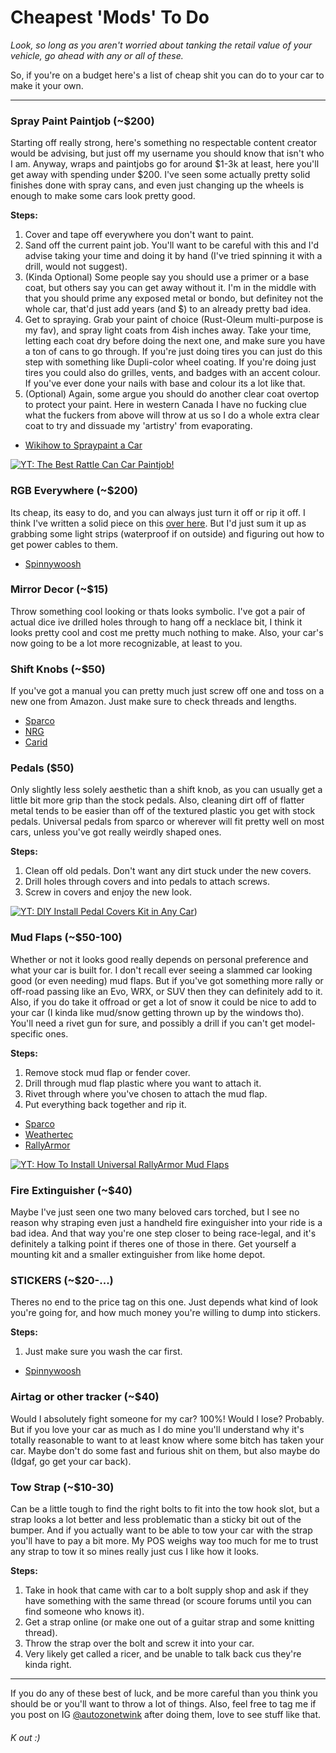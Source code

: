 # Cheapest 'Mods' To Do
*Look, so long as you aren't worried about tanking the retail value of your vehicle, go ahead with any or all of these.*

So, if you're on a budget here's a list of cheap shit you can do to your car to make it your own.

---

### Spray Paint Paintjob (~$200)
Starting off really strong, here's something no respectable content creator would be advising, but just off my username you should know that isn't who I am. Anyway, wraps and paintjobs go for around $1-3k at least, here you'll get away with spending under $200. I've seen some actually pretty solid finishes done with spray cans, and even just changing up the wheels is enough to make some cars look pretty good. 

**Steps:**
1. Cover and tape off everywhere you don't want to paint.
2. Sand off the current paint job. You'll want to be careful with this and I'd advise taking your time and doing it by hand (I've tried spinning it with a drill, would not suggest).
3. (Kinda Optional) Some people say you should use a primer or a base coat, but others say you can get away without it. I'm in the middle with that you should prime any exposed metal or bondo, but definitey not the whole car, that'd just add years (and $) to an already pretty bad idea.
4. Get to spraying. Grab your paint of choice (Rust-Oleum multi-purpose is my fav), and spray light coats from 4ish inches away. Take your time, letting each coat dry before doing the next one, and make sure you have a ton of cans to go through. If you're just doing tires you can just do this step with something like Dupli-color wheel coating. If you're doing just tires you could also do grilles, vents, and badges with an accent colour. If you've ever done your nails with base and colour its a lot like that.
5. (Optional) Again, some argue you should do another clear coat overtop to protect your paint. Here in western Canada I have no fucking clue what the fuckers from above will throw at us so I do a whole extra clear coat to try and dissuade my 'artistry' from evaporating.
- [Wikihow to Spraypaint a Car](https://www.wikihow.com/Paint-a-Car-with-a-Spray-Can)

[![YT: The Best Rattle Can Car Paintjob!](http://img.youtube.com/vi/tDnecjnpYMU/0.jpg)](http://www.youtube.com/watch?v=tDnecjnpYMU/0)



### RGB Everywhere (~$200)
Its cheap, its easy to do, and you can always just turn it off or rip it off. I think I've written a solid piece on this [over here](https://github.com/AutozoneTwink/How-and-Should-you-Install-RGB). But I'd just sum it up as grabbing some light strips (waterproof if on outside) and figuring out how to get power cables to them.
- [Spinnywoosh](https://spinnywhoosh.com/products/led-underglow-kit?variant=41443586508)


### Mirror Decor (~$15)
Throw something cool looking or thats looks symbolic. I've got a pair of actual dice ive drilled holes through to hang off a necklace bit, I think it looks pretty cool and cost me pretty much nothing to make. Also, your car's now going to be a lot more recognizable, at least to you.


### Shift Knobs (~$50)
If you've got a manual you can pretty much just screw off one and toss on a new one from Amazon. Just make sure to check threads and lengths. 
- [Sparco](https://www.sparcousa.com/shift-knobs)
- [NRG](https://getnrg.com/collections/shift-knobs)
- [Carid](https://www.carid.com/2009-volvo-xc90-shift-knobs/)


### Pedals ($50)
Only slightly less solely aesthetic than a shift knob, as you can usually get a little bit more grip than the stock pedals. Also, cleaning dirt off of flatter metal tends to be easier than off of the textured plastic you get with stock pedals. Universal pedals from sparco or wherever will fit pretty well on most cars, unless you've got really weirdly shaped ones. 

**Steps:**
1. Clean off old pedals. Don't want any dirt stuck under the new covers.
2. Drill holes through covers and into pedals to attach screws. 
3. Screw in covers and enjoy the new look.

[![YT: DIY Install Pedal Covers Kit in Any Car](http://img.youtube.com/vi/l1Jto4W0TTA/0.jpg)](http://www.youtube.com/watch?v=l1Jto4W0TTA))


### Mud Flaps (~$50-100)
Whether or not it looks good really depends on personal preference and what your car is built for. I don't recall ever seeing a slammed car looking good (or even needing) mud flaps. But if you've got something more rally or off-road passing like an Evo, WRX, or SUV then they can definitely add to it. Also, if you do take it offroad or get a lot of snow it could be nice to add to your car (I kinda like mud/snow getting thrown up by the windows tho). You'll need a rivet gun for sure, and possibly a drill if you can't get model-specific ones.

**Steps:**
 1. Remove stock mud flap or fender cover.
2. Drill through mud flap plastic where you want to attach it.
3. Rivet through where you've chosen to attach the mud flap.
4. Put everything back together and rip it.
- [Sparco](https://www.sparcousa.com/product/mud-flap)
- [Weathertec](https://www.weathertech.ca/en/mudflap-no-drill-digitalfit/)
- [RallyArmor](http://www.rallyarmor.com/index.php/rally-mud-flaps-c-60)

[![YT: How To Install Universal RallyArmor Mud Flaps](http://img.youtube.com/vi/Hsx8daUTRB4/0.jpg)](http://www.youtube.com/watch?v=Hsx8daUTRB4)

### Fire Extinguisher (~$40)
Maybe I've just seen one two many beloved cars torched, but I see no reason why straping even just a handheld fire exinguisher into your ride is a bad idea. And that way you're one step closer to being race-legal, and it's definitely a talking point if theres one of those in there. Get yourself a mounting kit and a smaller extinguisher from like home depot.

### STICKERS (~$20-...)
Theres no end to the price tag on this one. Just depends what kind of look you're going for, and how much money you're willing to dump into stickers. 

**Steps:**
1. Just make sure you wash the car first.
- [Spinnywoosh](https://spinnywhoosh.com/collections/car-vinyl-decals)


### Airtag or other tracker (~$40)
Would I absolutely fight someone for my car? 100%! Would I lose? Probably. But if you love your car as much as I do mine you'll understand why it's totally reasonable to want to at least know where some bitch has taken your car. Maybe don't do some fast and furious shit on them, but also maybe do (Idgaf, go get your car back).


### Tow Strap (~$10-30)
Can be a little tough to find the right bolts to fit into the tow hook slot, but a strap looks a lot better and less problematic than a sticky bit out of the bumper. And if you actually want to be able to tow your car with the strap you'll have to pay a bit more. My POS weighs way too much for me to trust any strap to tow it so mines really just cus I like how it looks.

**Steps:**
1. Take in hook that came with car to a bolt supply shop and ask if they have something with the same thread (or scoure forums until you can find someone who knows it).
2. Get a strap online (or make one out of a guitar strap and some knitting thread).
3. Throw the strap over the bolt and screw it into your car.
4. Very likely get called a ricer, and be unable to talk back cus they're kinda right.

---
If you do any of these best of luck, and be more careful than you think you should be or you'll want to throw a lot of things. Also, feel free to tag me if you post on IG [@autozonetwink](https://www.instagram.com/autozonetwink/) after doing them, love to see stuff like that.


###### K out :)
